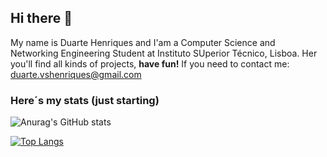## Hi there 👋
My name is Duarte Henriques and I'am a Computer Science and Networking Engineering Student at Instituto SUperior Técnico, Lisboa. Her you'll find all kinds of projects, **have fun!**
If you need to contact me: duarte.vshenriques@gmail.com

### Here´s my stats (just starting)

![Anurag's GitHub stats](github-readme-stats-nu-murex-11.vercel.app/api?username=Duarte-Henriques&show_icons=true&theme=tokyonight)

[![Top Langs](https://github-readme-stats.vercel.app/api/top-langs/?username=Duarte-Henriques)](https://github.com/Duarte-Henriques/github-readme-stats)


<!--
**Duarte-Henriques/Duarte-Henriques** is a ✨ _special_ ✨ repository because its `README.md` (this file) appears on your GitHub profile.

Here are some ideas to get you started:

- 🔭 I’m currently working on ...
- 🌱 I’m currently learning ...
- 👯 I’m looking to collaborate on ...
- 🤔 I’m looking for help with ...
- 💬 Ask me about ...
- 📫 How to reach me: ...
- 😄 Pronouns: ...
- ⚡ Fun fact: ...
-->

